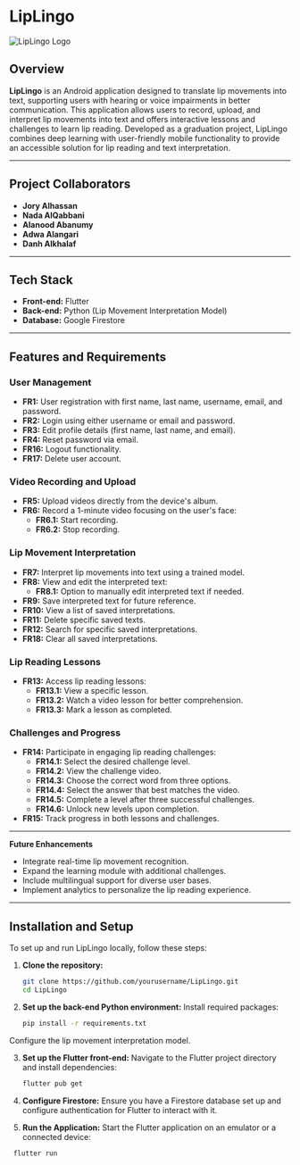 # LipLingo
![LipLingo Logo](logo.png)

## Overview
**LipLingo** is an Android application designed to translate lip movements into text, supporting users with hearing or voice impairments in better communication. This application allows users to record, upload, and interpret lip movements into text and offers interactive lessons and challenges to learn lip reading. Developed as a graduation project, LipLingo combines deep learning with user-friendly mobile functionality to provide an accessible solution for lip reading and text interpretation.

---

## Project Collaborators
- **Jory Alhassan**
- **Nada AlQabbani**
- **Alanood Abanumy**
- **Adwa Alangari**
- **Danh Alkhalaf**

---

## Tech Stack
- **Front-end:** Flutter
- **Back-end:** Python (Lip Movement Interpretation Model)
- **Database:** Google Firestore

---

## Features and Requirements

### User Management
- **FR1:** User registration with first name, last name, username, email, and password.
- **FR2:** Login using either username or email and password.
- **FR3:** Edit profile details (first name, last name, and email).
- **FR4:** Reset password via email.
- **FR16:** Logout functionality.
- **FR17:** Delete user account.

### Video Recording and Upload
- **FR5:** Upload videos directly from the device's album.
- **FR6:** Record a 1-minute video focusing on the user's face:
  - **FR6.1:** Start recording.
  - **FR6.2:** Stop recording.

### Lip Movement Interpretation
- **FR7:** Interpret lip movements into text using a trained model.
- **FR8:** View and edit the interpreted text:
  - **FR8.1:** Option to manually edit interpreted text if needed.
- **FR9:** Save interpreted text for future reference.
- **FR10:** View a list of saved interpretations.
- **FR11:** Delete specific saved texts.
- **FR12:** Search for specific saved interpretations.
- **FR18:** Clear all saved interpretations.

### Lip Reading Lessons
- **FR13:** Access lip reading lessons:
  - **FR13.1:** View a specific lesson.
  - **FR13.2:** Watch a video lesson for better comprehension.
  - **FR13.3:** Mark a lesson as completed.

### Challenges and Progress
- **FR14:** Participate in engaging lip reading challenges:
  - **FR14.1:** Select the desired challenge level.
  - **FR14.2:** View the challenge video.
  - **FR14.3:** Choose the correct word from three options.
  - **FR14.4:** Select the answer that best matches the video.
  - **FR14.5:** Complete a level after three successful challenges.
  - **FR14.6:** Unlock new levels upon completion.
- **FR15:** Track progress in both lessons and challenges.

---
**Future Enhancements**

- Integrate real-time lip movement recognition.
- Expand the learning module with additional challenges.
- Include multilingual support for diverse user bases.
- Implement analytics to personalize the lip reading experience.

---

## Installation and Setup
To set up and run LipLingo locally, follow these steps:

1. **Clone the repository:**
   ```bash
   git clone https://github.com/yourusername/LipLingo.git
   cd LipLingo
2. **Set up the back-end Python environment:**
Install required packages:
   ```bash
   pip install -r requirements.txt
Configure the lip movement interpretation model.

3. **Set up the Flutter front-end:**
Navigate to the Flutter project directory and install dependencies:
   ```bash
   flutter pub get
   
4. **Configure Firestore:**
Ensure you have a Firestore database set up and configure authentication for Flutter to interact with it.

5. **Run the Application:**
Start the Flutter application on an emulator or a connected device:
  ```bash
   flutter run
